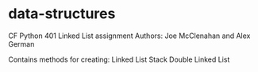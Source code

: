# data-structures
CF Python 401 Linked List assignment
Authors: Joe McClenahan and Alex German

Contains methods for creating:
    Linked List
    Stack
    Double Linked List
